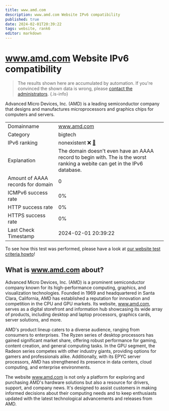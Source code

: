```yaml
---
title: www.amd.com
description: www.amd.com Website IPv6 compatibility
published: true
date: 2024-02-01T20:39:22
tags: website, rank6
editor: markdown
---
```


# www.amd.com Website IPv6 compatibility

> The results shown here are accumulated by automation. If you're convinced the shown data is wrong, please [contact the administrators](/howto/chat). 
{.is-info}

Advanced Micro Devices, Inc. (AMD) is a leading semiconductor company that designs and manufactures microprocessors and graphics chips for computers and servers.


|   |   |
| - | - |
| Domainname | www.amd.com
| Category | bigtech |
| IPv6 ranking | nonexistent :x: [🔗](/howto/ranking) |
| Explanation | The domain doesn't even have an AAAA record to begin with. The is the worst ranking a webite can get in the IPv6 database. |
| Amount of AAAA records for domain | 0 |
| ICMPv6 success rate | 0%|
| HTTP success rate | 0% |
| HTTPS success rate | 0% |
| Last Check Timestamp | 2024-02-01 20:39:22 |

To see how this test was performed, please have a look at [our website test criteria howto](/howto/testcriteria/website)!


## What is www.amd.com about?
Advanced Micro Devices, Inc. (AMD) is a prominent semiconductor company known for its high-performance computing, graphics, and visualization technologies. Founded in 1969 and headquartered in Santa Clara, California, AMD has established a reputation for innovation and competition in the CPU and GPU markets. Its website, www.amd.com, serves as a digital storefront and information hub showcasing its wide array of products, including desktop and laptop processors, graphics cards, server solutions, and more.

AMD's product lineup caters to a diverse audience, ranging from consumers to enterprises. The Ryzen series of desktop processors has gained significant market share, offering robust performance for gaming, content creation, and general computing tasks. In the GPU segment, the Radeon series competes with other industry giants, providing options for gamers and professionals alike. Additionally, with its EPYC server processors, AMD has strengthened its presence in data centers, cloud computing, and enterprise environments.

The website www.amd.com is not only a platform for exploring and purchasing AMD's hardware solutions but also a resource for drivers, support, and company news. It's designed to assist customers in making informed decisions about their computing needs and to keep enthusiasts updated with the latest technological advancements and releases from AMD.


